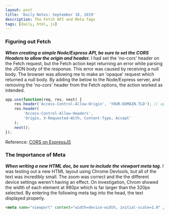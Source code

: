 ```yaml
---
layout: post
title: 'Daily Notes: September 18, 2019'
description: The Fetch API and Meta Tags
tags: [daily, html, js]
---
```


### Figuring out Fetch

_**When creating a simple Node/Express API, be sure to set the CORS Headers to allow the origin and header.**_ I had set the 'no-cors' header on the Fetch request, but the Fetch action kept returning an error while parsing the JSON body of the response. This error was caused by receiving a null body. The browser was allowing me to make an 'opaque' request which returned a null body. By adding the below to the Node/Express server, and removing the 'no-cors' header from the Fetch options, the action worked as intended.

```js
app.use(function(req, res, next) {
	res.header('Access-Control-Allow-Origin', 'YOUR-DOMAIN.TLD'); // update to match the domain you will make the request from
	res.header(
		'Access-Control-Allow-Headers',
		'Origin, X-Requested-With, Content-Type, Accept'
	);
	next();
});
```

Reference: [CORS on ExpressJS](https://enable-cors.org/server_expressjs.html)

### The Importance of Meta

_**When writing a new HTML doc, be sure to include the viewport meta tag.**_ I was testing out a new HTML layout using Chrome Devtools, but all of the text was incredibly small. The zoom was correct and the the different device settings weren't having an effect. On investigation, Chrom showed the width of each element at 980px which is far larger than the 320px selected. By entering the following meta tag into the head, the text displayed properly.

```html
<meta name="viewport" content="width=device-width, initial-scale=1.0" />
```
